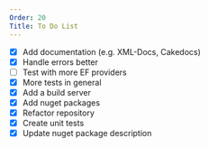 ```yaml
---
Order: 20
Title: To Do List
---
```


- [X] Add documentation (e.g. XML-Docs, Cakedocs)
- [X] Handle errors better
- [ ] Test with more EF providers
- [X] More tests in general
- [X] Add a build server
- [X] Add nuget packages
- [X] Refactor repository
- [X] Create unit tests
- [X] Update nuget package description
